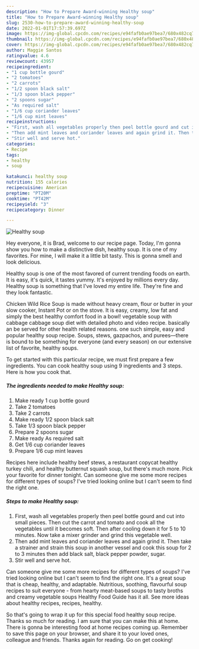 ```yaml
---
description: "How to Prepare Award-winning Healthy soup"
title: "How to Prepare Award-winning Healthy soup"
slug: 2530-how-to-prepare-award-winning-healthy-soup
date: 2022-01-01T17:57:39.697Z
image: https://img-global.cpcdn.com/recipes/e94fafb0ae97bea7/680x482cq70/healthy-soup-recipe-main-photo.jpg
thumbnail: https://img-global.cpcdn.com/recipes/e94fafb0ae97bea7/680x482cq70/healthy-soup-recipe-main-photo.jpg
cover: https://img-global.cpcdn.com/recipes/e94fafb0ae97bea7/680x482cq70/healthy-soup-recipe-main-photo.jpg
author: Maggie Santos
ratingvalue: 4.6
reviewcount: 43957
recipeingredient:
- "1 cup bottle gourd"
- "2 tomatoes"
- "2 carrots"
- "1/2 spoon black salt"
- "1/3 spoon black pepper"
- "2 spoons sugar"
- "As required salt"
- "1/6 cup coriander leaves"
- "1/6 cup mint leaves"
recipeinstructions:
- "First, wash all vegetables properly then peel bottle gourd and cut into small pieces. Then cut the carrot and tomato and cook all the vegetables until it becomes soft. Then after cooling down it for 5 to 10 minutes. Now take a mixer grinder and grind this vegetable well."
- "Then add mint leaves and coriander leaves and again grind it. Then take a strainer and strain this soup in another vessel and cook this soup for 2 to 3 minutes then add black salt, black pepper powder, sugar."
- "Stir well and serve hot."
categories:
- Recipe
tags:
- healthy
- soup

katakunci: healthy soup 
nutrition: 155 calories
recipecuisine: American
preptime: "PT20M"
cooktime: "PT42M"
recipeyield: "3"
recipecategory: Dinner

---
```



![Healthy soup](https://img-global.cpcdn.com/recipes/e94fafb0ae97bea7/680x482cq70/healthy-soup-recipe-main-photo.jpg)

Hey everyone, it is Brad, welcome to our recipe page. Today, I'm gonna show you how to make a distinctive dish, healthy soup. It is one of my favorites. For mine, I will make it a little bit tasty. This is gonna smell and look delicious.

Healthy soup is one of the most favored of current trending foods on earth. It is easy, it's quick, it tastes yummy. It's enjoyed by millions every day. Healthy soup is something that I've loved my entire life. They're fine and they look fantastic.

Chicken Wild Rice Soup is made without heavy cream, flour or butter in your slow cooker, Instant Pot or on the stove. It is easy, creamy, low fat and simply the best healthy comfort food in a bowl! vegetable soup with cabbage cabbage soup diet with detailed photo and video recipe. basically an be served for other health related reasons. one such simple, easy and popular healthy soup recipe. Soups, stews, gazpachos, and purees—there is bound to be something for everyone (and every season) on our extensive list of favorite, healthy soups.


To get started with this particular recipe, we must first prepare a few ingredients. You can cook healthy soup using 9 ingredients and 3 steps. Here is how you cook that.

<!--inarticleads1-->

##### The ingredients needed to make Healthy soup:

1. Make ready 1 cup bottle gourd
1. Take 2 tomatoes
1. Take 2 carrots
1. Make ready 1/2 spoon black salt
1. Take 1/3 spoon black pepper
1. Prepare 2 spoons sugar
1. Make ready As required salt
1. Get 1/6 cup coriander leaves
1. Prepare 1/6 cup mint leaves


Recipes here include healthy beef stews, a restaurant copycat healthy turkey chili, and healthy butternut squash soup, but there&#39;s much more. Pick your favorite for dinner tonight. Can someone give me some more recipes for different types of soups? I&#39;ve tried looking online but I can&#39;t seem to find the right one. 

<!--inarticleads2-->

##### Steps to make Healthy soup:

1. First, wash all vegetables properly then peel bottle gourd and cut into small pieces. Then cut the carrot and tomato and cook all the vegetables until it becomes soft. Then after cooling down it for 5 to 10 minutes. Now take a mixer grinder and grind this vegetable well.
1. Then add mint leaves and coriander leaves and again grind it. Then take a strainer and strain this soup in another vessel and cook this soup for 2 to 3 minutes then add black salt, black pepper powder, sugar.
1. Stir well and serve hot.


Can someone give me some more recipes for different types of soups? I&#39;ve tried looking online but I can&#39;t seem to find the right one. It&#39;s a great soup that is cheap, healthy, and adaptable. Nutritious, soothing, flavourful soup recipes to suit everyone - from hearty meat-based soups to tasty broths and creamy vegetable soups Healthy Food Guide has it all. See more ideas about healthy recipes, recipes, healthy. 

So that's going to wrap it up for this special food healthy soup recipe. Thanks so much for reading. I am sure that you can make this at home. There is gonna be interesting food at home recipes coming up. Remember to save this page on your browser, and share it to your loved ones, colleague and friends. Thanks again for reading. Go on get cooking!

